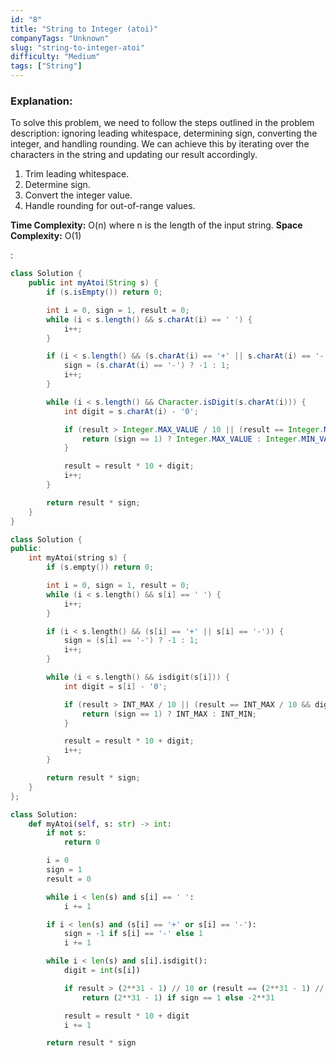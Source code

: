 ```yaml
---
id: "8"
title: "String to Integer (atoi)"
companyTags: "Unknown"
slug: "string-to-integer-atoi"
difficulty: "Medium"
tags: ["String"]
---
```


### Explanation:
To solve this problem, we need to follow the steps outlined in the problem description: ignoring leading whitespace, determining sign, converting the integer, and handling rounding. We can achieve this by iterating over the characters in the string and updating our result accordingly.

1. Trim leading whitespace.
2. Determine sign.
3. Convert the integer value.
4. Handle rounding for out-of-range values.

**Time Complexity:** O(n) where n is the length of the input string.
**Space Complexity:** O(1)

:

```java
class Solution {
    public int myAtoi(String s) {
        if (s.isEmpty()) return 0;

        int i = 0, sign = 1, result = 0;
        while (i < s.length() && s.charAt(i) == ' ') {
            i++;
        }

        if (i < s.length() && (s.charAt(i) == '+' || s.charAt(i) == '-')) {
            sign = (s.charAt(i) == '-') ? -1 : 1;
            i++;
        }

        while (i < s.length() && Character.isDigit(s.charAt(i))) {
            int digit = s.charAt(i) - '0';

            if (result > Integer.MAX_VALUE / 10 || (result == Integer.MAX_VALUE / 10 && digit > Integer.MAX_VALUE % 10)) {
                return (sign == 1) ? Integer.MAX_VALUE : Integer.MIN_VALUE;
            }

            result = result * 10 + digit;
            i++;
        }

        return result * sign;
    }
}
```

```cpp
class Solution {
public:
    int myAtoi(string s) {
        if (s.empty()) return 0;

        int i = 0, sign = 1, result = 0;
        while (i < s.length() && s[i] == ' ') {
            i++;
        }

        if (i < s.length() && (s[i] == '+' || s[i] == '-')) {
            sign = (s[i] == '-') ? -1 : 1;
            i++;
        }

        while (i < s.length() && isdigit(s[i])) {
            int digit = s[i] - '0';

            if (result > INT_MAX / 10 || (result == INT_MAX / 10 && digit > INT_MAX % 10)) {
                return (sign == 1) ? INT_MAX : INT_MIN;
            }

            result = result * 10 + digit;
            i++;
        }

        return result * sign;
    }
};
```

```python
class Solution:
    def myAtoi(self, s: str) -> int:
        if not s:
            return 0

        i = 0
        sign = 1
        result = 0

        while i < len(s) and s[i] == ' ':
            i += 1

        if i < len(s) and (s[i] == '+' or s[i] == '-'):
            sign = -1 if s[i] == '-' else 1
            i += 1

        while i < len(s) and s[i].isdigit():
            digit = int(s[i])

            if result > (2**31 - 1) // 10 or (result == (2**31 - 1) // 10 and digit > (2**31 - 1) % 10):
                return (2**31 - 1) if sign == 1 else -2**31

            result = result * 10 + digit
            i += 1

        return result * sign
```